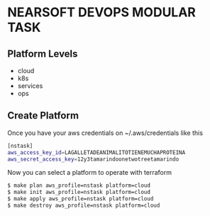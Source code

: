 # NEARSOFT DEVOPS MODULAR TASK

## Platform Levels
- cloud
- k8s
- services
- ops

## Create Platform
Once you have your aws credentials on ~/.aws/credentials like this
```bash
[nstask]
aws_access_key_id=LAGALLETADEANIMALITOTIENEMUCHAPROTEINA
aws_secret_access_key=12y3tamarindoonetwotreetamarindo
```
Now you can select a platform to operate with terraform
```bash
$ make plan aws_profile=nstask platform=cloud
$ make init aws_profile=nstask platform=cloud
$ make apply aws_profile=nstask platform=cloud
$ make destroy aws_profile=nstask platform=cloud
```